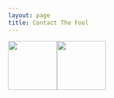 ```yaml
---
layout: page
title: Contact The Fool
---
```


[<img src="https://facebookbrand.com/wp-content/themes/fb-branding/prj-fb-branding/assets/images/fb-art.png" width="100" height="100" />](https://www.facebook.com/profile.php?id=100001231718401)[<img src="https://image.freepik.com/free-icon/twitter-logo_318-40459.jpg" width="100" height="100" />](https://twitter.com/wtfjoze)
